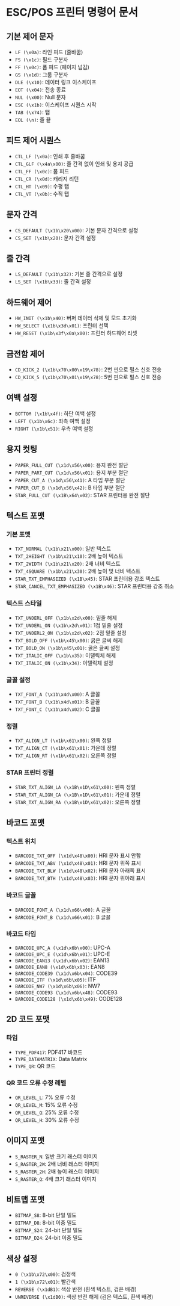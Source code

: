 # ESC/POS 프린터 명령어 문서

## 기본 제어 문자
- `LF (\x0a)`: 라인 피드 (줄바꿈)
- `FS (\x1c)`: 필드 구분자 
- `FF (\x0c)`: 폼 피드 (페이지 넘김)
- `GS (\x1d)`: 그룹 구분자
- `DLE (\x10)`: 데이터 링크 이스케이프
- `EOT (\x04)`: 전송 종료
- `NUL (\x00)`: Null 문자
- `ESC (\x1b)`: 이스케이프 시퀀스 시작
- `TAB (\x74)`: 탭
- `EOL (\n)`: 줄 끝

## 피드 제어 시퀀스
- `CTL_LF (\x0a)`: 인쇄 후 줄바꿈
- `CTL_GLF (\x4a\x00)`: 줄 간격 없이 인쇄 및 용지 공급
- `CTL_FF (\x0c)`: 폼 피드
- `CTL_CR (\x0d)`: 캐리지 리턴
- `CTL_HT (\x09)`: 수평 탭
- `CTL_VT (\x0b)`: 수직 탭

## 문자 간격
- `CS_DEFAULT (\x1b\x20\x00)`: 기본 문자 간격으로 설정
- `CS_SET (\x1b\x20)`: 문자 간격 설정

## 줄 간격
- `LS_DEFAULT (\x1b\x32)`: 기본 줄 간격으로 설정
- `LS_SET (\x1b\x33)`: 줄 간격 설정

## 하드웨어 제어
- `HW_INIT (\x1b\x40)`: 버퍼 데이터 삭제 및 모드 초기화
- `HW_SELECT (\x1b\x3d\x01)`: 프린터 선택
- `HW_RESET (\x1b\x3f\x0a\x00)`: 프린터 하드웨어 리셋

## 금전함 제어
- `CD_KICK_2 (\x1b\x70\x00\x19\x78)`: 2번 핀으로 펄스 신호 전송
- `CD_KICK_5 (\x1b\x70\x01\x19\x78)`: 5번 핀으로 펄스 신호 전송

## 여백 설정
- `BOTTOM (\x1b\x4f)`: 하단 여백 설정
- `LEFT (\x1b\x6c)`: 좌측 여백 설정
- `RIGHT (\x1b\x51)`: 우측 여백 설정

## 용지 컷팅
- `PAPER_FULL_CUT (\x1d\x56\x00)`: 용지 완전 절단
- `PAPER_PART_CUT (\x1d\x56\x01)`: 용지 부분 절단
- `PAPER_CUT_A (\x1d\x56\x41)`: A 타입 부분 절단
- `PAPER_CUT_B (\x1d\x56\x42)`: B 타입 부분 절단
- `STAR_FULL_CUT (\x1B\x64\x02)`: STAR 프린터용 완전 절단

## 텍스트 포맷
### 기본 포맷
- `TXT_NORMAL (\x1b\x21\x00)`: 일반 텍스트
- `TXT_2HEIGHT (\x1b\x21\x10)`: 2배 높이 텍스트
- `TXT_2WIDTH (\x1b\x21\x20)`: 2배 너비 텍스트
- `TXT_4SQUARE (\x1b\x21\x30)`: 2배 높이 및 너비 텍스트
- `STAR_TXT_EMPHASIZED (\x1B\x45)`: STAR 프린터용 강조 텍스트
- `STAR_CANCEL_TXT_EMPHASIZED (\x1B\x46)`: STAR 프린터용 강조 취소

### 텍스트 스타일
- `TXT_UNDERL_OFF (\x1b\x2d\x00)`: 밑줄 해제
- `TXT_UNDERL_ON (\x1b\x2d\x01)`: 1점 밑줄 설정
- `TXT_UNDERL2_ON (\x1b\x2d\x02)`: 2점 밑줄 설정
- `TXT_BOLD_OFF (\x1b\x45\x00)`: 굵은 글씨 해제
- `TXT_BOLD_ON (\x1b\x45\x01)`: 굵은 글씨 설정
- `TXT_ITALIC_OFF (\x1b\x35)`: 이탤릭체 해제
- `TXT_ITALIC_ON (\x1b\x34)`: 이탤릭체 설정

### 글꼴 설정
- `TXT_FONT_A (\x1b\x4d\x00)`: A 글꼴
- `TXT_FONT_B (\x1b\x4d\x01)`: B 글꼴
- `TXT_FONT_C (\x1b\x4d\x02)`: C 글꼴

### 정렬
- `TXT_ALIGN_LT (\x1b\x61\x00)`: 왼쪽 정렬
- `TXT_ALIGN_CT (\x1b\x61\x01)`: 가운데 정렬
- `TXT_ALIGN_RT (\x1b\x61\x02)`: 오른쪽 정렬

### STAR 프린터 정렬
- `STAR_TXT_ALIGN_LA (\x1B\x1D\x61\x00)`: 왼쪽 정렬
- `STAR_TXT_ALIGN_CA (\x1B\x1D\x61\x01)`: 가운데 정렬
- `STAR_TXT_ALIGN_RA (\x1B\x1D\x61\x02)`: 오른쪽 정렬

## 바코드 포맷
### 텍스트 위치
- `BARCODE_TXT_OFF (\x1d\x48\x00)`: HRI 문자 표시 안함
- `BARCODE_TXT_ABV (\x1d\x48\x01)`: HRI 문자 위쪽 표시
- `BARCODE_TXT_BLW (\x1d\x48\x02)`: HRI 문자 아래쪽 표시
- `BARCODE_TXT_BTH (\x1d\x48\x03)`: HRI 문자 위아래 표시

### 바코드 글꼴
- `BARCODE_FONT_A (\x1d\x66\x00)`: A 글꼴
- `BARCODE_FONT_B (\x1d\x66\x01)`: B 글꼴

### 바코드 타입
- `BARCODE_UPC_A (\x1d\x6b\x00)`: UPC-A
- `BARCODE_UPC_E (\x1d\x6b\x01)`: UPC-E
- `BARCODE_EAN13 (\x1d\x6b\x02)`: EAN13
- `BARCODE_EAN8 (\x1d\x6b\x03)`: EAN8
- `BARCODE_CODE39 (\x1d\x6b\x04)`: CODE39
- `BARCODE_ITF (\x1d\x6b\x05)`: ITF
- `BARCODE_NW7 (\x1d\x6b\x06)`: NW7
- `BARCODE_CODE93 (\x1d\x6b\x48)`: CODE93
- `BARCODE_CODE128 (\x1d\x6b\x49)`: CODE128

## 2D 코드 포맷
### 타입
- `TYPE_PDF417`: PDF417 바코드
- `TYPE_DATAMATRIX`: Data Matrix
- `TYPE_QR`: QR 코드

### QR 코드 오류 수정 레벨
- `QR_LEVEL_L`: 7% 오류 수정
- `QR_LEVEL_M`: 15% 오류 수정
- `QR_LEVEL_Q`: 25% 오류 수정
- `QR_LEVEL_H`: 30% 오류 수정

## 이미지 포맷
- `S_RASTER_N`: 일반 크기 래스터 이미지
- `S_RASTER_2W`: 2배 너비 래스터 이미지
- `S_RASTER_2H`: 2배 높이 래스터 이미지
- `S_RASTER_Q`: 4배 크기 래스터 이미지

## 비트맵 포맷
- `BITMAP_S8`: 8-bit 단일 밀도
- `BITMAP_D8`: 8-bit 이중 밀도
- `BITMAP_S24`: 24-bit 단일 밀도
- `BITMAP_D24`: 24-bit 이중 밀도

## 색상 설정
- `0 (\x1b\x72\x00)`: 검정색
- `1 (\x1b\x72\x01)`: 빨간색
- `REVERSE (\x1dB1)`: 색상 반전 (흰색 텍스트, 검은 배경)
- `UNREVERSE (\x1dB0)`: 색상 반전 해제 (검은 텍스트, 흰색 배경)


